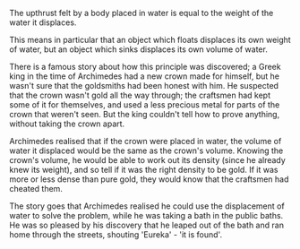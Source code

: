 The upthrust felt by a body placed in water is equal to the weight of
the water it displaces.

This means in particular that an object which floats displaces its own
weight of water, but an object which sinks displaces its own volume of
water.

There is a famous story about how this principle was discovered; a Greek
king in the time of Archimedes had a new crown made for himself, but he
wasn't sure that the goldsmiths had been honest with him. He suspected
that the crown wasn't gold all the way through; the craftsmen had kept
some of it for themselves, and used a less precious metal for parts of
the crown that weren't seen. But the king couldn't tell how to prove
anything, without taking the crown apart.

Archimedes realised that if the crown were placed in water, the volume
of water it displaced would be the same as the crown's volume. Knowing
the crown's volume, he would be able to work out its density (since he
already knew its weight), and so tell if it was the right density to be
gold. If it was more or less dense than pure gold, they would know that
the craftsmen had cheated them.

The story goes that Archimedes realised he could use the displacement of
water to solve the problem, while he was taking a bath in the public
baths. He was so pleased by his discovery that he leaped out of the bath
and ran home through the streets, shouting 'Eureka' - 'it is found'.
